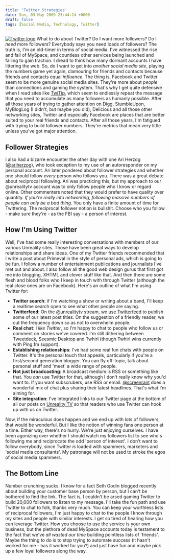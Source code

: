 ```yaml
---
title: 'Twitter Strategies'
date: Sun, 03 May 2009 23:44:24 +0000
draft: false
tags: [Social Media, Technology, Twitter]
---
```


[![Twitter logo](http://gerard.interwebworld.co.uk/files/2009/05/twitter-logo.jpg)](http://gerard.interwebworld.co.uk/files/2009/05/twitter-logo.jpg) What to do about Twitter? Do I want more followers? Do I _need_ more followers? Everybody says you need loads of followers? The truth is, I'm an old-timer in terms of social media. I've witnessed the rise and fall of MySpace, and countless other services being launched and failing to gain traction. I dread to think how many dormant accounts I have littering the web. So, do I want to get into _another social media site_, playing the numbers game yet again, clamouring for friends and contacts because friends and contacts equal _influence_. The thing is, Facebook and Twitter seem to be more genuine social media sites. They're more about _people_ than connections and gaming the system. That's why I get quite defensive when I read sites like [TwiTip](http://www.twitip.com/), which seem to endlessly repeat the message that you need to accumulate as many followers as humanly possible. After all those years of trying to gather attention on Digg, StumbleUpon, MyBlogLog (I didn't, but maybe you did), Delicious and all those other networking sites, Twitter and especially Facebook are places that are better suited to your real friends and contacts. After all those years, I'm fatigued with trying to build follower numbers. They're metrics that mean very little unless you've got major attention.

Follower Strategies
-------------------

I also had a bizarre encounter the other day with one Ari Herzog ([@ariherzog](http://twitter.com/ariherzog)), who took exception to my use of an autoresponder on my personal account. Ari later pondered about follower strategies and whether one should follow _every_ person who follows you. There was a great debate about reciprocal following. Ari was practicing this, but my approach to our @unrealitytv account was to only follow people who I know or regard online. Other commenters noted that they would prefer to have quality over quantity. _If you're really into networking, following massive numbers of people can only be a bad thing._ You only have a finite amount of time for Twittering. The reciprocal follower notion is bullshit. Choose who you follow - make sure they're - as the FBI say - a person of interest.

How I'm Using Twitter
---------------------

Well, I've had some really interesting conversations with members of our various Unreality sites. Those have been great ways to develop relationships and share ideas. One of my Twitter friends recommended that I write a post about Primeval in the style of personal ads, which is going to be fun. I follow a number of entertainment publications and journalists I've met out and about. I also follow all the good web design gurus that first got me into blogging, XHTML and clever stuff like that. And then there are some flesh and blood folks who I keep in touch with through Twitter (although the real close ones are on Facebook). Here's an outline of what I'm using Twitter for:

*   **Twitter search**: if I'm watching a show or writing about a band, I'll keep a realtime search open to see what other people are saying.
*   **Twitterfeed**: On the [@unrealitytv](http://twitter.com/unrealitytv) stream, we [use Twitterfeed](http://twitterfeed.com/) to publish some of our latest post titles. On the suggestion of a friendly reader, we cut the frequency down so as not to overwhelm people.
*   **Real chat**: I _like Twitter_, so I'm happy to chat to people who follow us or comment on stories we've covered. I'm still dithering between Tweetdeck, Seesmic Desktop and Twhirl (though Twhirl wins currently with Ping.fm support).
*   **Establishing relationships**: I've had some real fun chats with people on Twitter. It's the personal touch that appeals, particularly if you're a first/second generation blogger. You can fly off-topic, talk about personal stuff and 'meet' a wide range of people.
*   **Not just broadcasting**: A broadcast medium is RSS or something like that. You _can_ use Twitter for that, although I don't really know why you'd want to. If you want subscrubers, use RSS or email. [@screenrant](http://twitter.com/screenrant) does a wonderful mix of chat plus sharing their latest headlines. That's what I'm aiming for.
*   **Site integration**: I've integrated links to our Twitter page at the bottom of all our posts on [Unreality TV](http://www.unrealitytv.co.uk "our reality TV blog") so that readers who use Twitter can hook up with us on Twitter.

Now, if the miraculous does happen and we end up with lots of followers, that would be wonderful. But I like the notion of winning fans one person at a time. Either way, there's no hurry. We're just enjoying ourselves. I have been agonizing over whether I should watch my followers list to see who's following me and reciprocate the odd 'person of interest'. I don't want to follow everybody, since Twitter _is_ loaded with spammers, marketers and 'social media consultants'. My patronage will not be used to stroke the egos of social media spammers.

The Bottom Line
---------------

Number crunching sucks. I know for a fact Seth Godin blogged recently about building your customer base person by person, but I can't be bothered to find the link. The fact is, I couldn't be arsed gaming Twitter to build 20,000 followers to listen to my message. I'll take the fun path and use Twitter to chat to folk, thanks very much. You can keep your worthless lists of reciprocal followers, I'm just happy to chat to the people I know through my sites and people with similar interests. I get so tired of hearing how you can leverage Twitter. How you choose to use the service is your own business, but the plethora of dead MySpace accounts today is testament to the fact that we've _all wasted our time_ building pointless lists of 'friends'. Maybe the thing to do is to stop trying to automate success (it hasn't worked for me - has it worked for you?) and just have fun and maybe pick up a few loyal followers along the way.